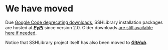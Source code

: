 # We have moved #

Due [Google Code deprecating downloads](http://google-opensource.blogspot.fi/2013/05/a-change-to-google-code-download-service.html), SSHLibrary installation packages are hosted at _**[PyPI](https://pypi.python.org/pypi/robotframework-sshlibrary)**_ since version 2.0. Older downloads [are still available here if needed](https://code.google.com/p/robotframework-sshlibrary/downloads/list?can=1).

Notice that SSHLibrary project itself has also been moved to _**[GitHub](https://github.com/robotframework/SSHLibrary)**_.